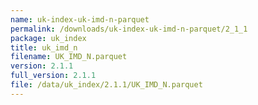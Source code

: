 ```yaml
---
name: uk-index-uk-imd-n-parquet
permalink: /downloads/uk-index-uk-imd-n-parquet/2_1_1
package: uk_index
title: uk_imd_n
filename: UK_IMD_N.parquet
version: 2.1.1
full_version: 2.1.1
file: /data/uk_index/2.1.1/UK_IMD_N.parquet
---
```

